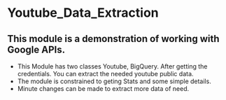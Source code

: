 # Youtube_Data_Extraction
## This module is a demonstration of working with Google APIs.
* This Module has two classes Youtube, BigQuery. After getting the credentials. You can extract the needed youtube public data. 
* The module is constrained to geting Stats and some simple details.
* Minute changes can be made to extract more data of need.
